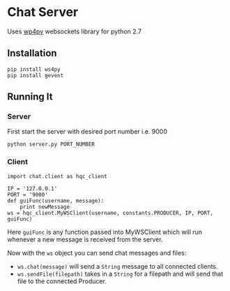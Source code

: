 # Chat Server
Uses [wp4py](https://ws4py.readthedocs.io/en/latest/) websockets library for python 2.7

## Installation
```
pip install ws4py
pip install gevent
```


## Running It
### Server
First start the server with desired port number i.e. 9000
```
python server.py PORT_NUMBER
```
<!-- ### Chat Window
Start the chat window
```
python chatWindow.py
``` -->

### Client
```
import chat.client as hqc_client

IP = '127.0.0.1'
PORT = '9000'
def guiFunc(username, message):
    print newMessage
ws = hqc_client.MyWSClient(username, constants.PRODUCER, IP, PORT, guiFunc)
```
Here `guiFunc` is any function passed into MyWSClient which will run whenever a new message is received from the server.

Now with the `ws` object you can send chat messages and files:
* `ws.chat(message)` will send a `String` message to all connected clients.
* `ws.sendFile(filepath)` takes in a `String` for a filepath and will send that file to the connected Producer.
